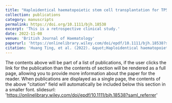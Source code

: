 ```yaml
---
title: "Haploidentical haematopoietic stem cell transplantation for TP53-mutated acute myeloid leukaemia"
collection: publications
category: manuscripts
permalink: https://doi.org/10.1111/bjh.18538
excerpt: 'This is a retrospective clinical study.'
date: 2022-11-08
venue: 'British Journal of Haematology'
paperurl: 'https://onlinelibrary.wiley.com/doi/epdf/10.1111/bjh.18538?saml_referrer'
citation: 'Huang Ting, et al. (2022). &quot;Haploidentical haematopoietic stem cell transplantation for TP53-mutated acute myeloid leukaemia.&quot; <i>British Journal of Haematology</i>. 1(1).'
---
```


The contents above will be part of a list of publications, if the user clicks the link for the publication than the contents of section will be rendered as a full page, allowing you to provide more information about the paper for the reader. When publications are displayed as a single page, the contents of the above "citation" field will automatically be included below this section in a smaller font.
slidesurl: 'https://onlinelibrary.wiley.com/doi/epdf/10.1111/bjh.18538?saml_referrer'

